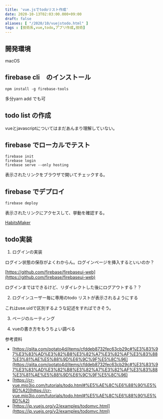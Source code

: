 ```yaml
---
title: 'vue.jsでtodoリスト作成'
date: 2020-10-13T02:03:00.000+09:00
draft: false
aliases: [ "/2020/10/vuejstodo.html" ]
tags : [技術系,vue,todo,アプリ作成,技術]
---
```


  


## 開発環境[](#開発環境 "開発環境")


macOS

## firebase cli　のインストール[](#firebase_cli_のインストール "firebase_cli_のインストール")


```
npm install -g firebase-tools
```

多分yarn add でも可

## todo list の作成[](#todo_list_の作成 "todo_list_の作成")


vueとjavascriptについてはまだあんまり理解していない。

## firebase でローカルでテスト[](#firebase_でローカルでテスト "firebase_でローカルでテスト")


```
firebase init  
firebase login  
firebase serve --only hosting
```

表示されたリンクをブラウザで開いてチェックする。

## firebase でデプロイ[](#firebase_でデプロイ "firebase_でデプロイ")


```
firebase deploy
```

表示されたリンクにアクセスして、挙動を確認する。

[HabitsMaker](https://daily-task-e6c33.web.app)

## todo実装[](#todo実装 "todo実装")


1.  ログインの実装

ログイン状態の保存がよくわからん。ログインページを挿入するといいのか？

[https://github.com/firebase/firebaseui-web](https://github.com/firebase/firebaseui-web)

ログインまではできるけど、リダイレクトした後にログアウトする？？

2.  ログインユーザー毎に専用のtodo リストが表示されるようにする

これはuse.uidで区別するような記述をすればできそう。

3.  ページのルーティング
    
4.  vueの書き方をもうちょい調べる
    

参考資料

*   [https://qiita.com/potato4d/items/cfddeb8732fec63cb29c#%E3%83%97%E3%83%AD%E3%82%B8%E3%82%A7%E3%82%AF%E3%83%88%E3%81%AE%E5%88%9D%E6%9C%9F%E5%8C%96](https://qiita.com/potato4d/items/cfddeb8732fec63cb29c#%E3%83%97%E3%83%AD%E3%82%B8%E3%82%A7%E3%82%AF%E3%83%88%E3%81%AE%E5%88%9D%E6%9C%9F%E5%8C%96)
*   [https://cr-vue.mio3io.com/tutorials/todo.html#%E5%AE%8C%E6%88%90%E5%BD%A2](https://cr-vue.mio3io.com/tutorials/todo.html#%E5%AE%8C%E6%88%90%E5%BD%A2)
*   [https://jp.vuejs.org/v2/examples/todomvc.html](https://jp.vuejs.org/v2/examples/todomvc.html)

